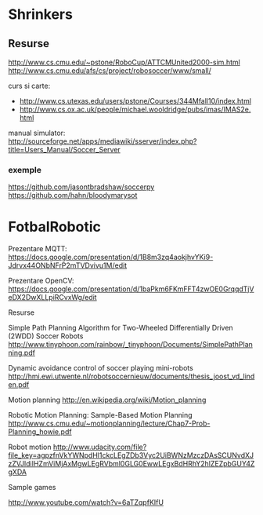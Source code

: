 # Shrinkers

## Resurse

http://www.cs.cmu.edu/~pstone/RoboCup/ATTCMUnited2000-sim.html
http://www.cs.cmu.edu/afs/cs/project/robosoccer/www/small/

curs si carte: 
  * http://www.cs.utexas.edu/users/pstone/Courses/344Mfall10/index.html
  * http://www.cs.ox.ac.uk/people/michael.wooldridge/pubs/imas/IMAS2e.html

manual simulator: http://sourceforge.net/apps/mediawiki/sserver/index.php?title=Users_Manual/Soccer_Server

### exemple
https://github.com/jasontbradshaw/soccerpy
https://github.com/hahn/bloodymarysot



FotbalRobotic
=============

Prezentare MQTT:   https://docs.google.com/presentation/d/1B8m3zq4aokjhvYKi9-Jdrvx44ONbNFrP2mTVDvivu1M/edit

Prezentare OpenCV: https://docs.google.com/presentation/d/1baPkm6FKmFFT4zwOE0GrqqdTjVeDX2DwXLLpiRCvxWg/edit


Resurse 

Simple Path Planning Algorithm for Two-Wheeled Differentially Driven (2WDD) Soccer Robots
http://www.tinyphoon.com/rainbow/_tinyphoon/Documents/SimplePathPlanning.pdf

Dynamic avoidance control of soccer playing mini-robots
http://hmi.ewi.utwente.nl/robotsoccernieuw/documents/thesis_joost_vd_linden.pdf

Motion planning
http://en.wikipedia.org/wiki/Motion_planning

Robotic Motion Planning: Sample-Based Motion Planning
http://www.cs.cmu.edu/~motionplanning/lecture/Chap7-Prob-Planning_howie.pdf

Robot motion
http://www.udacity.com/file?file_key=agpzfnVkYWNpdHl1ckcLEgZDb3Vyc2UiBWNzMzczDAsSCUNvdXJzZVJldiIHZmViMjAxMgwLEgRVbml0GLG0EwwLEgxBdHRhY2hlZEZpbGUY4ZgXDA

Sample games

http://www.youtube.com/watch?v=6aTZqpfKIfU
